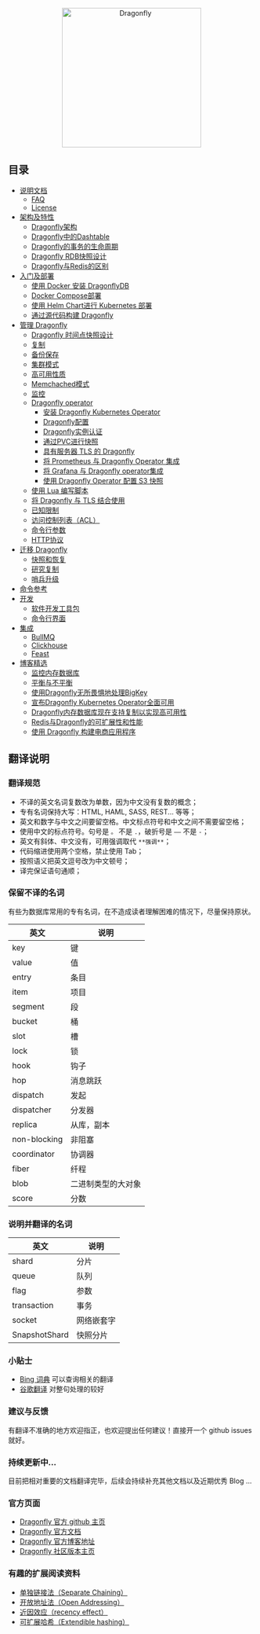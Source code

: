 <p align="center">
  <a href="https://dragonflydb.io">
    <img  src="https://raw.githubusercontent.com/dragonflydb/dragonfly/main/.github/images/logo-full.svg"
      width="284" border="0" alt="Dragonfly">
  </a>
</p>

## 目录

* [说明文档](/docs/documentation/)
  * [FAQ](/docs/documentation/Frequently-Asked-Questions.md)
  * [License](/docs/documentation/License.md)
* [架构及特性](/docs/architecture-and-features/)
  * [Dragonfly架构](/docs/architecture-and-features/df-share-nothing.Zh_CN.md)
  * [Dragonfly中的Dashtable](/docs/architecture-and-features/dashtable.Zh_CN.md)
  * [Dragonfly的事务的生命周期](/docs/architecture-and-features/transaction.Zh_CN.md)
  * [Dragonfly RDB快照设计](/docs/architecture-and-features/rdbsave.Zh_CN.md)
  * [Dragonfly与Redis的区别](/docs/architecture-and-features/differences.Zh_CN.md)
* [入门及部署](/docs/getting-start/)
  * [使用 Docker 安装 DragonflyDB](/docs/getting-start/install-with-docker.md)
  * [Docker Compose部署](/contrib/docker/)
  * [使用 Helm Chart进行 Kubernetes 部署](/contrib/charts/dragonfly/)
  * [通过源代码构建 Dragonfly](/docs/getting-start/build-from-source.Zh_CN.md)
* [管理 Dragonfly](/docs/managing-dragonfly/)
  * [Dragonfly 时间点快照设计](/docs/managing-dragonfly/Dragonfly-Point-in-Time-Snapshotting-Design.md)
  * [复制](/docs/managing-dragonfly/Replication.md)
  * [备份保存](/docs/managing-dragonfly/Saving-Backups.md)
  * [集群模式](/docs/managing-dragonfly/Cluster-Mode.md)
  * [高可用性质](/docs/managing-dragonfly/High-Availability.md)
  * [Memchached模式](/docs/managing-dragonfly/Memcached-Mode.md)
  * [监控](/docs/managing-dragonfly/Monitoring.md)
  * [Dragonfly operator](/docs/managing-dragonfly/Dragonfly-Operator/)
    * [安装 Dragonfly Kubernetes Operator](/docs/managing-dragonfly/Dragonfly-Operator/Install-Dragonfly-Kubernetes-Operator.md)
    * [Dragonfly配置](/docs/managing-dragonfly/Dragonfly-Operator/Dragonfly-Configuration.md)
    * [Dragonfly实例认证](/docs/managing-dragonfly/Dragonfly-Operator/Dragonfly-Instance-Authentication.md)
    * [通过PVC进行快照](/docs/managing-dragonfly/Dragonfly-Operator/Snapshots-through-PVC.md)
    * [具有服务器 TLS 的 Dragonfly](/docs/managing-dragonfly/Dragonfly-Operator/Dragonfly-With-Server-TLS.md)
    * [将 Prometheus 与 Dragonfly Operator 集成](/docs/managing-dragonfly/Dragonfly-Operator/Integrate-Prometheus-with-the-Dragonfly-Operator.md)
    * [将 Grafana 与 Dragonfly operator集成](/docs/managing-dragonfly/Dragonfly-Operator/Integrate-Grafana-with-Dragonfly-operator.md)
    * [使用 Dragonfly Operator 配置 S3 快照](/docs/managing-dragonfly/Dragonfly-Operator/Configure-Snapshots-to-S3-with-the-Dragonfly-Operator.md)
  * [使用 Lua 编写脚本](/docs/managing-dragonfly/Scripting-with-Lua.md)
  * [将 Dragonfly 与 TLS 结合使用](/docs/managing-dragonfly/Using-Dragonfly-With-TLS.md)
  * [已知限制](/docs/managing-dragonfly/Known-Limitations.md)
  * [访问控制列表（ACL）](/docs/managing-dragonfly/Access-Control-Lists-(ACL).md)
  * [命令行参数](/docs/managing-dragonfly/Command-line-arguments-(flags).md)
  * [HTTP协议](/docs/managing-dragonfly/HTTP.md)
* [迁移 Dragonfly](/docs/migratin-to-dragonfly/)
  * [快照和恢复](/docs/migratin-to-dragonfly/from-redis-instance/snapshot-and-restore.md)
  * [研究复制](/docs/migratin-to-dragonfly/from-redis-instance/replication.md)
  * [哨兵升级](/docs/migratin-to-dragonfly/from-redis-instance/sentinel-promotion.md)
* [命令参考](/docs/command-reference/)
* [开发](/docs/development/)
  * [软件开发工具包](/docs/development/SDKs.md)
  * [命令行界面](/docs/development/CLI.md)
* [集成](/docs/integrations/)
  * [BullMQ](/docs/integrations/BullMQ.md)
  * [Clickhouse](/docs/integrations/Clickhouse.md)
  * [Feast](/docs/integrations/Feast.md)
* [博客精选](/blogs/)
  * [监控内存数据库](/blogs//monitoring-in-memory-datastores.md)
  * [平衡与不平衡](/blogs/balanced-vs-unbalanced.md)
  * [使用Dragonfly无所畏惧地处理BigKey](/blogs/fearlessly-handling-bigkeys-with-dragonfly.md)
  * [宣布Dragonfly Kubernetes Operator全面可用](/blogs/announcing-kubernetes-operator-general-availability.md)
  * [Dragonfly内存数据库现在支持复制以实现高可用性](/blogs/replication-for-high-availability.md)
  * [Redis与Dragonfly的可扩展性和性能](/blogs/scaling-performance-redis-vs-dragonfly.md)
  * [使用 Dragonfly 构建电商应用程序](/blogs/building-ecommerce-applications-with-dragonfly.md)


## 翻译说明

### 翻译规范
* 不译的英文名词复数改为单数，因为中文没有复数的概念；
* 专有名词保持大写：HTML, HAML, SASS, REST... 等等；
* 英文和数字与中文之间要留空格。中文标点符号和中文之间不需要留空格；
* 使用中文的标点符号。句号是 `。` 不是 `.`，破折号是 `——` 不是 `-`；
* 英文有斜体、中文没有，可用强调取代 `**强调**`；
* 代码缩进使用两个空格，禁止使用 Tab；
* 按照语义把英文逗号改为中文顿号；
* 译完保证语句通顺；

### 保留不译的名词
有些为数据库常用的专有名词，在不造成读者理解困难的情况下，尽量保持原状。

英文  | 说明
----- | ------
key | 键
value | 值
entry | 条目
item | 项目
segment | 段
bucket | 桶
slot | 槽
lock | 锁
hook | 钩子
hop | 消息跳跃
dispatch | 发起
dispatcher | 分发器
replica | 从库，副本
non-blocking | 非阻塞
coordinator | 协调器
fiber | 纤程
blob | 二进制类型的大对象
score | 分数


### 说明并翻译的名词
英文  | 说明
----- | ------
shard | 分片
queue | 队列
flag | 参数
transaction | 事务
socket | 网络嵌套字
SnapshotShard | 快照分片




### 小贴士

* [Bing 词典](http://cn.bing.com/dict/) 可以查询相关的翻译
* [谷歌翻译](https://translate.google.com/) 对整句处理的较好


### 建议与反馈

有翻译不准确的地方欢迎指正，也欢迎提出任何建议！直接开一个 github issues 就好。

### 持续更新中...
目前把相对重要的文档翻译完毕，后续会持续补充其他文档以及近期优秀 Blog ...

### 官方页面
* [Dragonfly 官方 github 主页](https://github.com/dragonflydb/dragonfly)
* [Dragonfly 官方文档](https://www.dragonflydb.io/docs/)
* [Dragonfly 官方博客地址](https://www.dragonflydb.io/blog)
* [Dragonfly 社区版本主页](https://www.dragonflydb.io/features)

### 有趣的扩展阅读资料
* [单独链接法（Separate Chaining）](https://www.baeldung.com/cs/hashing-separate-chaining)
* [开放地址法（Open Addressing）](https://alrightchiu.github.io/SecondRound/hash-tableopen-addressing.html)
* [近因效应（recency effect）](https://wiki.mbalib.com/zh-tw/%E8%BF%91%E5%9B%A0%E6%95%88%E5%BA%94)
* [可扩展哈希（Extendible hashing）](https://en.wikipedia.org/wiki/Extendible_hashing)